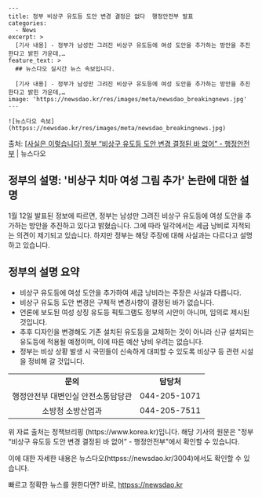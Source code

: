     ---
    title: 정부 비상구 유도등 도안 변경 결정은 없다  행정안전부 발표
    categories:
      - News
    excerpt: >
      [기사 내용] - 정부가 남성만 그려진 비상구 유도등에 여성 도안을 추가하는 방안을 추진한다고 밝힌 가운데,…
    feature_text: >
      ## 뉴스다오 실시간 뉴스 속보입니다.
    
      [기사 내용] - 정부가 남성만 그려진 비상구 유도등에 여성 도안을 추가하는 방안을 추진한다고 밝힌 가운데,…
    image: 'https://newsdao.kr/res/images/meta/newsdao_breakingnews.jpg'
    ---
    
    ![뉴스다오 속보](httpss://newsdao.kr/res/images/meta/newsdao_breakingnews.jpg)

<p>출처: <a href="httpss://newsdao.kr/3004" rel="dofollow">[사실은 이렇습니다] 정부 “비상구 유도등 도안 변경 결정된 바 없어” - 행정안전부</a> | 뉴스다오</p>

<h2>정부의 설명: '비상구 치마 여성 그림 추가' 논란에 대한 설명</h2>

<p data-ke-size="size16">1월 12일 발표된 정보에 따르면, 정부는 남성만 그려진 비상구 유도등에 여성 도안을 추가하는 방안을 추진하고 있다고 밝혔습니다. 그에 따라 일각에서는 세금 낭비로 지적되는 의견이 제기되고 있습니다. 하지만 정부는 해당 주장에 대해 사실과는 다르다고 설명하고 있습니다.</p>

<h2 data-ke-size="size26">정부의 설명 요약</h2>

<ul>
  <li>비상구 유도등에 여성 도안을 추가하여 세금 낭비라는 주장은 사실과 다릅니다.</li>
  <li>비상구 유도등 도안 변경은 구체적 변경사항이 결정된 바가 없습니다.</li>
  <li>언론에 보도된 여성 상징 유도등 픽토그램도 정부의 시안이 아니며, 임의로 제시된 것입니다.</li>
  <li>추후 디자인을 변경해도 기존 설치된 유도등을 교체하는 것이 아니라 신규 설치되는 유도등에 적용될 예정이며, 이에 따른 예산 낭비 우려는 없습니다.</li>
  <li>정부는 비상 상황 발생 시 국민들이 신속하게 대피할 수 있도록 비상구 등 관련 시설을 정비해 갈 것입니다.</li>
</ul>

<table>
  <tr>
    <td style="text-align: center; height: 17px;"><b>문의</b></td>
    <td style="text-align: center; height: 17px;"><b>담당처</b></td>
  </tr>
  <tr>
    <td style="text-align: center; height: 17px;">행정안전부 대변인실 안전소통담당관</td>
    <td style="text-align: center; height: 17px;">044-205-1071</td>
  </tr>
  <tr>
    <td style="text-align: center; height: 17px;">소방청 소방산업과</td>
    <td style="text-align: center; height: 17px;">044-205-7511</td>
  </tr>
</table>

<p data-ke-size="size16">위 자료 출처는 정책브리핑 (https://www.korea.kr)입니다. 해당 기사의 원문은 "정부 “비상구 유도등 도안 변경 결정된 바 없어” - 행정안전부"에서 확인할 수 있습니다.</p>

<p data-ke-size="size16">이에 대한 자세한 내용은 뉴스다오(httpss://newsdao.kr/3004)에서도 확인할 수 있습니다.</p> 

빠르고 정확한 뉴스를 원한다면? 바로, <a href="httpss://newsdao.kr" rel="dofollow">httpss://newsdao.kr</a>


    